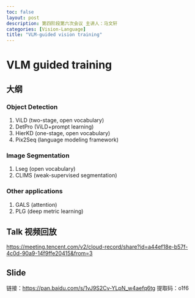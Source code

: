 ```yaml
---
toc: false
layout: post
description: 第四阶段第六次会议 主讲人：马文轩
categories: [Vision-Language]
title: "VLM-guided vision training"
---
```



# VLM guided training 

## 大纲
### Object Detection
1. ViLD (two-stage, open vocabulary)
1. DetPro (ViLD+prompt learning)
1. HierKD (one-stage, open vocabulary)
1. Pix2Seq (language modeling framework)

### Image Segmentation
1. Lseg (open vocabulary)
2. CLIMS (weak-supervised segmentation)

### Other applications
1. GALS (attention)
2. PLG (deep metric learning)

## Talk 视频回放
https://meeting.tencent.com/v2/cloud-record/share?id=a44ef18e-b57f-4c0d-90a9-14f9ffe20415&from=3

## Slide
链接：https://pan.baidu.com/s/1vJ9S2Cv-YLpN_w4aefq6tg 
提取码：o1f6
